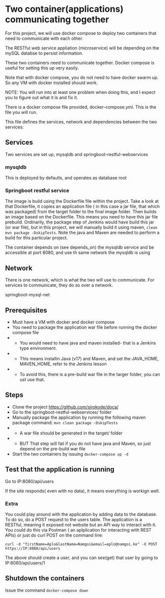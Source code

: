 # Two container(applications) communicating together
For this project, we will use docker compose to deploy two containers that need to communicate with each other.

The RESTful web service appliation (microservice) will be depending on the mySQL databse to persist information. 

These two containers need to communicate together. Docker compose is useful for setting this up very easily.


Note that with docker compose, you do not need to have docker swarm up. So any VM with docker installed should work.

NOTE: You will run into at least one problem when doing this, and I expect you to figure out what it is and fix it.

There is a docker compose file provided, docker-compose.yml. This is the file you will run.

This file defines the services, network and dependencies between the two services:

## Services
Two services are set up, mysqldb and springboot-restful-webservices

### mysqldb

This is deployed by defaults, and operates as database root

### Springboot restful service

The image is build using the Dockerfile file within the project. Take a look at that Dockerfile, it copies an application file ( in this case a jar file, that which was packaged) from the target folder to the final image 
folder. Then builds an image based on the Dockerfile. This means you need to have this jar file prebuild. Ordinarily, the package step of Jenkins would have build this jar (or war file), but in this project, we will manually build it 
using maven, `clean mvn package -DskipTests`. Note the java and Maven are needed to perform a build for this particular project.

The container depends on (see depends_on)  the mysqldb service and be accessible at port 8080, and use th same network the mysqldb is using

## Network

There is one network, which is what the two will use to communicate. For services to communicate, they do so over a network.

springboot-mysql-net

## Prerequisites
* Must have a VM with docker and docker compose
* You need to package the application war file before running the docker compose file
* * You would need to have java and maven installed- that is a Jenkins type environment. 
* * This means installin Java (v17) and Maven, and set the JAVA_HOME, MAVEN_HOME, refer to the Jenkins lesson
* * To avoid this, there is a pre-build war file in the targer folder, you can ust use that. 

## Steps

* Clone the project https://github.com/sirokode/doca/
* Go to the springboot-restful-webservices/ folder
* Manually package the application by running the following maven package command: `mvn clean package -DskipTests`
* * A war file should be generated in the target/ folder
* * BUT That step will fail if you do not have java and Maven, so just depend on the pre-build war file
* Start the two containers by issuing `docker-compose up -d`

## Test that the application is running
Go to IP:8080/api/users

If the site responds( even with no data), it means everything is workign well.

### Extra 
You could play around with the application by adding data to the database. To do so, do a POST request to the users table. 
The application is a RESTful, meaning it exposed not website but an API way to interact with it. You could do this via Postman ( an aplplication for interacting with REST APIs) or just do curl POST on the command line:

`curl -d "firstName=Aplo&lastName=Namgoi&email=aplo@namgoi.ke" -X POST https://IP:8080/api/users`

The above should create a user, and you can see(get) that user by going  to IP:8080/api/users/1

## Shutdown the containers
Issue the command `docker-compose down`

